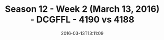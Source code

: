 ---
title: Season 12 - Week 2 (March 13, 2016) - DCGFFL - 4190 vs 4188
teams_score:
- team: 4190
  score: 6
- team: 4188
  score: 26
mvp: David P. (Navy); Joe C. (Silver)
game-ball: Bobbi (Navy; Jordan S. (Silver)
sportsperson: ''
season: 12
week: 2
date: '2016-03-13T13:11:09'
pageid: season-12-week-2-march-13-2016-4190-vs-4188
---